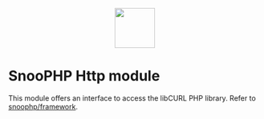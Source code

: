 <p align="center"><img src="https://image.ibb.co/mHMgrm/snoophp.png" width="80"></p>

# SnooPHP Http module

This module offers an interface to access the libCURL PHP library. Refer to [snoophp/framework](https://github.com/snoophp/framework).
